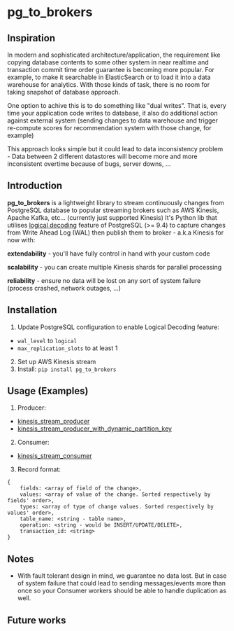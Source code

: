 # pg_to_brokers
## Inspiration
In modern and sophisticated architecture/application, the requirement like copying database contents to some other system in near realtime and transaction commit time order guarantee is becoming more popular. For example, to make it searchable in ElasticSearch or to load it into a data warehouse for analytics. With those kinds of task, there is no room for taking snapshot of database approach.

One option to achive this is to do something like "dual writes". That is, every time your application code writes to database, it also do additional action against external system (sending changes to data warehouse and trigger re-compute scores for recommendation system with those change, for example)

This approach looks simple but it could lead to data inconsistency problem - Data between 2 different datastores will become more and more inconsistent overtime because of bugs, server downs, ...

## Introduction
**pg_to_brokers** is a lightweight library to stream continuously changes from PostgreSQL database to popular streaming brokers such as AWS Kinesis, Apache Kafka, etc... (currently just supported Kinesis)
It's Python lib that utilises [logical decoding](https://www.postgresql.org/docs/9.4/static/logicaldecoding.html) feature of PostgreSQL (>= 9.4) to capture changes from Write Ahead Log (WAL) then publish them to broker - a.k.a Kinesis for now with:

**extendability** - you'll have fully control in hand with your custom code

**scalability** - you can create multiple Kinesis shards for parallel processing

**reliability** - ensure no data will be lost on any sort of system failure (process crashed, network outages, ...)

## Installation
1. Update PostgreSQL configuration to enable Logical Decoding feature:
* ```wal_level``` to ```logical```
* ```max_replication_slots``` to at least 1
2. Set up AWS Kinesis stream
3. Install: ```pip install pg_to_brokers```

## Usage (Examples)
1. Producer: 
* [kinesis_stream_producer](https://github.com/minhduccm/pg_to_brokers/blob/master/examples/kinesis_stream_producer.py)
* [kinesis_stream_producer_with_dynamic_partition_key](https://github.com/minhduccm/pg_to_brokers/blob/master/examples/kinesis_stream_producer_with_dynamic_partition_key.py)
2. Consumer:
* [kinesis_stream_consumer](https://github.com/minhduccm/pg_to_brokers/blob/master/examples/kinesis_stream_consumer.py)
3. Record format:
```
{
    fields: <array of field of the change>,
    values: <array of value of the change. Sorted respectively by fields' order>,
    types: <array of type of change values. Sorted respectively by values' order>,
    table_name: <string - table name>,
    operation: <string - would be INSERT/UPDATE/DELETE>,
    transaction_id: <string>
}
```

## Notes
- With fault tolerant design in mind, we guarantee no data lost. But in case of system failure that could lead to sending messages/events more than once so your Consumer workers should be able to handle duplication as well.

## Future works
